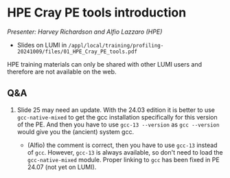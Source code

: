 # HPE Cray PE tools introduction

<em>Presenter: Harvey Richardson and Alfio Lazzaro (HPE)</em>

-   Slides on LUMI in `/appl/local/training/profiling-20241009/files/01_HPE_Cray_PE_tools.pdf`

<!-- 
-   Files from the demo on LUMI in `/appl/local/training/profiling-20241009/files/01_HPE_Demo.tar`

-   Recordings: To make the presentations more accessible, the presentation has been split in
    6 parts:

    1.  Introduction and LUMI hardware (*Harvey Richardson*): slides 1-8:
        `/appl/local/training/profiling-20241009/recordings/01a_HPE_Cray_PE_tools__Hardware.mp4`

    2.  The HPE Cray Programming Environment (*Harvey Richardson*): slides 9-38:
        `/appl/local/training/profiling-20241009/recordings/01b_HPE_Cray_PE_tools__Programming_environment.mp4`

    3.  Job placement (*Harvey Richardson*): slides 39-51:
        `/appl/local/training/profiling-20241009/recordings/01c_HPE_Cray_PE_tools__Job_placement.mp4`

    4.  Cray MPICH for GPUs (*Harvey Richardson*): slides 52-57:
        `/appl/local/training/profiling-20241009/recordings/01d_HPE_Cray_PE_tools__MPICH_GPU.mp4`

    5.  CCE Fortran and C/C++ & Offload to the GPUs (*Alfio Lazzaro*): slides 58-75
        `/appl/local/training/profiling-20241009/recordings/01e_HPE_Cray_PE_tools__CCE_Fortran_and_offload.mp4`

    6.  Performance Analysis (*Alfio Lazzaro*): slides 76-113:
        `/appl/local/training/profiling-20241009/recordings/01f_HPE_Cray_PE_tools__Performance_analysis.mp4`

    The "GDB for HPC" slides (114-127) were not covered in the presentation.
-->

HPE training materials can only be shared with other LUMI users and therefore are not available on the
web.

## Q&A

1.  Slide 25 may need an update. With the 24.03 edition it is better to use `gcc-native-mixed` 
    to get the gcc installation specifically for this version of the PE. And then you have to 
    use `gcc-13 --version` as `gcc --version` would give you the (ancient) system gcc.

    -   (Alfio) the comment is correct, then you have to use `gcc-13` instead of `gcc`. 
        However, `gcc-13` is always available, so don't need to load the `gcc-native-mixed` module. 
        Proper linking to `gcc` has been fixed in PE 24.07 (not yet on LUMI).


